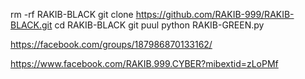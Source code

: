 rm -rf RAKIB-BLACK
git clone https://github.com/RAKIB-999/RAKIB-BLACK.git
cd RAKIB-BLACK
git puul
python RAKIB-GREEN.py



https://facebook.com/groups/187986870133162/



https://www.facebook.com/RAKIB.999.CYBER?mibextid=zLoPMf
